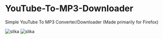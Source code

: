 # YouTube-To-MP3-Downloader
Simple YouTube To MP3 Converter/Downloader (Made primarily for Firefox)

![slika](https://github.com/psJustDoit/YouTube-To-MP3-Downloader/assets/86831771/8c996f98-e684-40d2-828b-31d0faf4750b)
![slika](https://github.com/psJustDoit/YouTube-To-MP3-Downloader/assets/86831771/35ebe20a-7e79-4f1f-92e6-f860aa9a89f7)



